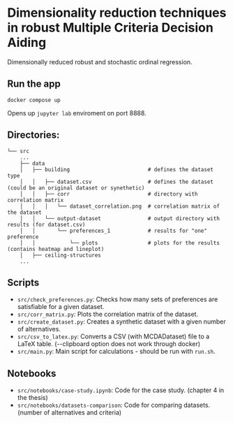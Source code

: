 # Dimensionality reduction techniques in robust Multiple Criteria Decision Aiding

Dimensionally reduced robust and stochastic ordinal regression.


## Run the app
```
docker compose up
```
Opens up `jupyter lab` enviroment on port 8888.

## Directories:
```
└── src
    ...
    ├── data
    │   ├── building                         # defines the dataset type
    │   │   ├── dataset.csv                  # defines the dataset (could be an original dataset or synethetic)
    │   │   ├── corr                         # directory with correlation matrix
    │   │   │   └── dataset_correlation.png  # correlation matrix of the dataset
    │   │   └── output-dataset               # output directory with results (for dataset.csv)
    │   │       └── preferences_1            # results for "one" preference
    │   │           └── plots                # plots for the results (contains heatmap and lineplot)
    │   ├── ceiling-structures
    ...
```

## Scripts

- `src/check_preferences.py`: Checks how many sets of preferences are satisfiable for a given dataset.
- `src/corr_matrix.py`: Plots the correlation matrix of the dataset.
- `src/create_dataset.py`: Creates a synthetic dataset with a given number of alternatives.
- `src/csv_to_latex.py`: Converts a CSV (with MCDADataset) file to a LaTeX table. (--clipboard option does not work through docker)
- `src/main.py`: Main script for calculations - should be run with `run.sh`.

## Notebooks

- `src/notebooks/case-study.ipynb`: Code for the case study. (chapter 4 in the thesis)
- `src/notebooks/datasets-comparison`: Code for comparing datasets. (number of alternatives and criteria)
